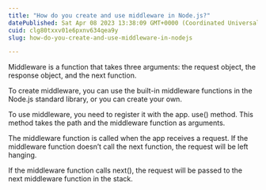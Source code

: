 ```yaml
---
title: "How do you create and use middleware in Node.js?"
datePublished: Sat Apr 08 2023 13:38:09 GMT+0000 (Coordinated Universal Time)
cuid: clg80txxv01e6pxnv634qea9y
slug: how-do-you-create-and-use-middleware-in-nodejs

---
```


Middleware is a function that takes three arguments: the request object, the response object, and the next function.

To create middleware, you can use the built-in middleware functions in the Node.js standard library, or you can create your own.

To use middleware, you need to register it with the app. use() method. This method takes the path and the middleware function as arguments.

The middleware function is called when the app receives a request. If the middleware function doesn’t call the next function, the request will be left hanging.

If the middleware function calls next(), the request will be passed to the next middleware function in the stack.